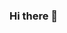### Hi there 👋

<!--
**LuanFMelo/LuanFMelo** is a ✨ _special_ ✨ repository because its `README.md` (this file) appears on your GitHub profile.

Here are some ideas to get you started:

### - 🔭 I’m currently working on ...
### - 🌱 I’m currently learning Python
### - 👯 I’m looking to collaborate on some IT Community
### - 🤔 I’m looking for help with Online Events and Face-to-face Events
- 💬 Ask me about ...
- 📫 How to reach me: ...
- 😄 Pronouns: ...
- ⚡ Fun fact: ...
-->
